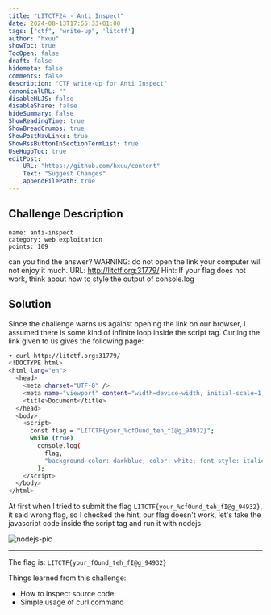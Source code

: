 ```yaml
---
title: "LITCTF24 - Anti Inspect"
date: 2024-08-13T17:55:33+01:00
tags: ["ctf", "write-up", 'litctf']
author: "hxuu"
showToc: true
TocOpen: false
draft: false
hidemeta: false
comments: false
description: "CTF write-up for Anti Inspect"
canonicalURL: ""
disableHLJS: false
disableShare: false
hideSummary: false
ShowReadingTime: true
ShowBreadCrumbs: true
ShowPostNavLinks: true
ShowRssButtonInSectionTermList: true
UseHugoToc: true
editPost:
    URL: "https://github.com/hxuu/content"
    Text: "Suggest Changes"
    appendFilePath: true
---
```


## Challenge Description

```
name: anti-inspect
category: web exploitation
points: 109
```

can you find the answer? WARNING: do not open the link your computer will not enjoy it much.
URL: http://litctf.org:31779/ Hint: If your flag does not work, think about how to style the output of console.log

## Solution

Since the challenge warns us against opening the link on our browser, I assumed
there is some kind of infinite loop inside the script tag. Curling the link given
to us gives the following page:

```bash
➜ curl http://litctf.org:31779/
<!DOCTYPE html>
<html lang="en">
  <head>
    <meta charset="UTF-8" />
    <meta name="viewport" content="width=device-width, initial-scale=1.0" />
    <title>Document</title>
  </head>
  <body>
    <script>
      const flag = "LITCTF{your_%cfOund_teh_fI@g_94932}";
      while (true)
        console.log(
          flag,
          "background-color: darkblue; color: white; font-style: italic; border: 5px solid hotpink; font-size: 2em;"
        );
    </script>
  </body>
</html>
```

At first when I tried to submit the flag `LITCTF{your_%cfOund_teh_fI@g_94932}`,
it said wrong flag, so I checked the hint, our flag doesn't work, let's take
the javascript code inside the script tag and run it with nodejs

![nodejs-pic](/blog/images/2024-08-13-18-30-38.png)

---

The flag is: `LITCTF{your_fOund_teh_fI@g_94932}`

Things learned from this challenge:

* How to inspect source code
* Simple usage of curl command
